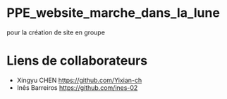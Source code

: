 # PPE_website_marche_dans_la_lune
pour la création de site en groupe
# Liens de collaborateurs
- Xingyu CHEN https://github.com/Yixian-ch
- Inês Barreiros https://github.com/ines-02
